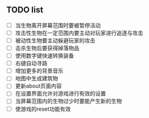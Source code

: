 ## TODO list
- [ ] 当生物离开屏幕范围时要被暂停活动
- [ ] 攻击性生物在一定范围内要主动对玩家进行追逐与攻击
- [ ] 被动性生物要主动躲避玩家的攻击
- [ ] 击杀生物后要获得掉落物品
- [ ] 使用数字键快速转换装备
- [ ] 右键自动寻路
- [ ] 增加更多的背景音乐
- [ ] 地图中生成建筑物
- [ ] 更新about页面内容
- [ ] 在设置界面允许对游戏进行有效的设置
- [ ] 当屏幕范围内的生物过少时要能产生新的生物
- [ ] 使游戏的reset功能有效